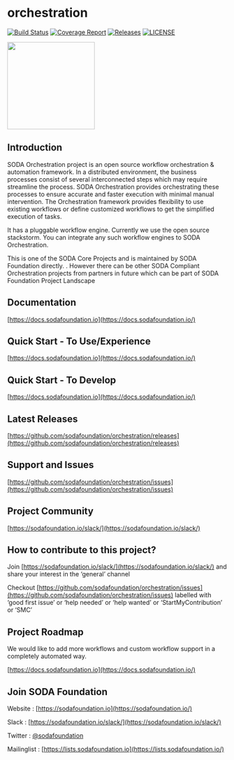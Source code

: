 # orchestration

[![Build Status](https://github.com/sodafoundation/orchestration/actions/workflows/main.yml/badge.svg)](https://github.com/sodafoundation/orchestration/actions/workflows/main.yml) 
[![Coverage Report](https://img.shields.io/codecov/c/github/sodafoundation/orchestration/master.svg)](https://codecov.io/github/sodafoundation/orchestration?branch=master)
[![Releases](https://img.shields.io/github/release/sodafoundation/orchestration/all.svg?style=flat-square)](https://github.com/sodafoundation/orchestration/releases)
[![LICENSE](https://img.shields.io/github/license/sodafoundation/orchestration.svg?style=flat-square)](https://github.com/sodafoundation/orchestration/blob/master/LICENSE)

<img src="https://sodafoundation.io/wp-content/uploads/2020/01/SODA_logo_outline_color_800x800.png" width="200" height="200">

## Introduction

SODA Orchestration project is an open source workflow orchestration & automation framework. In a distributed environment, the business processes consist of several interconnected steps which may require streamline the process. SODA Orchestration provides orchestrating these processes to ensure accurate and faster execution with minimal manual intervention. The Orchestration framework provides flexibility to use existing workflows or define customized workflows to get the simplified execution of tasks.

It has a pluggable workflow engine. Currently we use the open source stackstorm. You can integrate any such workflow engines to SODA Orchestration.

This is one of the SODA Core Projects and is maintained by SODA Foundation directly. . However there can be other SODA Compliant Orchestration projects from partners in future which can be part of SODA Foundation Project Landscape

## Documentation

[https://docs.sodafoundation.io](https://docs.sodafoundation.io/)

## Quick Start - To Use/Experience

[https://docs.sodafoundation.io](https://docs.sodafoundation.io/)

## Quick Start - To Develop

[https://docs.sodafoundation.io](https://docs.sodafoundation.io/)

## Latest Releases

[https://github.com/sodafoundation/orchestration/releases](https://github.com/sodafoundation/orchestration/releases)

## Support and Issues

[https://github.com/sodafoundation/orchestration/issues](https://github.com/sodafoundation/orchestration/issues)

## Project Community

[https://sodafoundation.io/slack/](https://sodafoundation.io/slack/)

## How to contribute to this project?

Join [https://sodafoundation.io/slack/](https://sodafoundation.io/slack/) and share your interest in the ‘general’ channel

Checkout [https://github.com/sodafoundation/orchestration/issues](https://github.com/sodafoundation/orchestration/issues) labelled with ‘good first issue’ or ‘help needed’ or ‘help wanted’ or ‘StartMyContribution’ or ‘SMC’

## Project Roadmap

We would like to add more workflows and custom workflow support in a completely automated way.

[https://docs.sodafoundation.io](https://docs.sodafoundation.io/)

## Join SODA Foundation

Website : [https://sodafoundation.io](https://sodafoundation.io/)

Slack  : [https://sodafoundation.io/slack/](https://sodafoundation.io/slack/)

Twitter  : [@sodafoundation](https://twitter.com/sodafoundation)

Mailinglist  : [https://lists.sodafoundation.io](https://lists.sodafoundation.io/)
